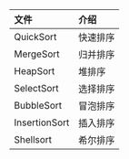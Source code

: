 |文件|介绍|
|:--|:--|
|QuickSort|快速排序|
|MergeSort|归并排序|
|HeapSort|堆排序|
|SelectSort|选择排序|
|BubbleSort|冒泡排序|
|InsertionSort|插入排序|
|Shellsort|希尔排序|